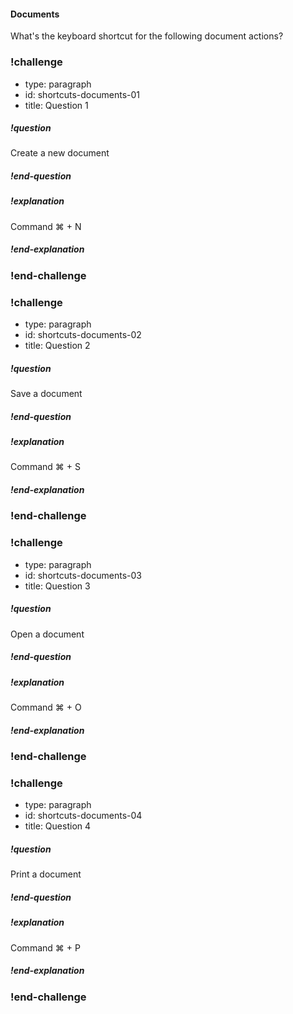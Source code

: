 #### Documents

What's the keyboard shortcut for the following document actions?

### !challenge
* type: paragraph
* id: shortcuts-documents-01
* title: Question 1

##### !question
Create a new document
##### !end-question

##### !explanation
Command ⌘ + N
##### !end-explanation
### !end-challenge

### !challenge
* type: paragraph
* id: shortcuts-documents-02
* title: Question 2

##### !question
Save a document
##### !end-question

##### !explanation
Command ⌘ + S
##### !end-explanation
### !end-challenge

### !challenge
* type: paragraph
* id: shortcuts-documents-03
* title: Question 3

##### !question
Open a document
##### !end-question

##### !explanation
Command ⌘ + O
##### !end-explanation
### !end-challenge

### !challenge
* type: paragraph
* id: shortcuts-documents-04
* title: Question 4

##### !question
Print a document
##### !end-question

##### !explanation
Command ⌘ + P
##### !end-explanation
### !end-challenge
